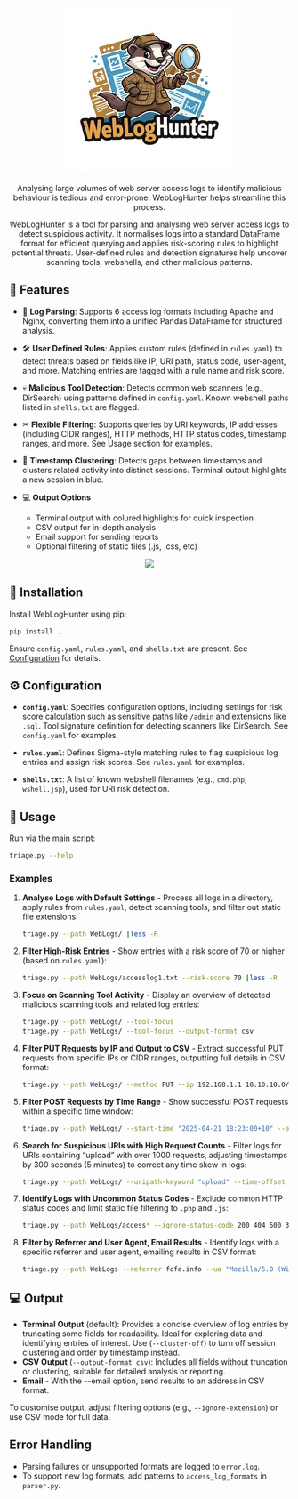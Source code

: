 <p align="center">
  <img src="docs/logo.jpg" alt="WebLogHunter Logo"/>
</p>
<p align="center">Analysing large volumes of web server access logs to identify malicious behaviour is tedious and error-prone. WebLogHunter helps streamline this process.</p>
<p align="center">WebLogHunter is a tool for parsing and analysing web server access logs to detect suspicious activity. It normalises logs into a standard DataFrame format for efficient querying and applies risk-scoring rules to highlight potential threats. User-defined rules and detection signatures help uncover scanning tools, webshells, and other malicious patterns.</p>

## 🌟 Features

- 🔎 **Log Parsing**: Supports 6 access log formats including Apache and Nginx, converting them into a unified Pandas DataFrame for structured analysis.

- 🛠 **User Defined Rules**: Applies custom rules (defined in `rules.yaml`) to detect threats based on fields like IP, URI path, status code, user-agent, and more. Matching entries are tagged with a rule name and risk score.

- 💀 **Malicious Tool Detection**: Detects common web scanners (e.g., DirSearch) using patterns defined in `config.yaml`. Known webshell paths listed in `shells.txt` are flagged.

- ✂ **Flexible Filtering**: Supports queries by URI keywords, IP addresses (including CIDR ranges), HTTP methods, HTTP status codes, timestamp ranges, and more. See Usage section for examples. 

- 🥞 **Timestamp Clustering**: Detects gaps between timestamps and clusters related activity into distinct sessions. Terminal output highlights a new session in blue. 

- 💻 **Output Options**
  - Terminal output with colured highlights for quick inspection
  - CSV output for in-depth analysis
  - Email support for sending reports
  - Optional filtering of static files (.js, .css, etc)

<p align="center">
<img src="https://github.com/user-attachments/assets/1597e0c1-9446-4410-82a8-bfd635424f41">
</p>

## 💾 Installation

Install WebLogHunter using pip:

```bash
pip install .
```

Ensure `config.yaml`, `rules.yaml`, and `shells.txt` are present. See [Configuration](#configuration) for details.

## ⚙️ Configuration

- **`config.yaml`**: Specifies configuration options, including settings for risk score calculation such as sensitive paths like `/admin` and extensions like `.sql`. Tool signature definition for detecting scanners like DirSearch. See `config.yaml` for examples.

- **`rules.yaml`**: Defines Sigma-style matching rules to flag suspicious log entries and assign risk scores. See `rules.yaml` for examples. 

- **`shells.txt`**: A list of known webshell filenames (e.g., `cmd.php`, `wshell.jsp`), used for URI risk detection.

## 🚀 Usage

Run via the main script:

```bash
triage.py --help
```

### Examples

1. **Analyse Logs with Default Settings** - Process all logs in a directory, apply rules from `rules.yaml`, detect scanning tools, and filter out static file extensions:
   ```bash
   triage.py --path WebLogs/ |less -R
   ```

2. **Filter High-Risk Entries** -
   Show entries with a risk score of 70 or higher (based on `rules.yaml`):
   ```bash
   triage.py --path WebLogs/accesslog1.txt --risk-score 70 |less -R
   ```

3. **Focus on Scanning Tool Activity** - Display an overview of detected malicious scanning tools and related log entries:
   ```bash
   triage.py --path WebLogs/ --tool-focus
   triage.py --path WebLogs/ --tool-focus --output-format csv
   ```

4. **Filter PUT Requests by IP and Output to CSV** - Extract successful PUT requests from specific IPs or CIDR ranges, outputting full details in CSV format:
   ```bash
   triage.py --path WebLogs/ --method PUT --ip 192.168.1.1 10.10.10.0/24 --status 200 --output-format csv
   ```

5. **Filter POST Requests by Time Range** - Show successful POST requests within a specific time window:
   ```bash
   triage.py --path WebLogs/ --start-time "2025-04-21 18:23:00+10" --end-time "2025-04-21 18:24:00+10" --method POST --status 200
   ```

6. **Search for Suspicious URIs with High Request Counts** - Filter logs for URIs containing “upload” with over 1000 requests, adjusting timestamps by 300 seconds (5 minutes) to correct any time skew in logs:
   ```bash
   triage.py --path WebLogs/ --uripath-keyword "upload" --time-offset 300 --request-count 1000
   ```

7. **Identify Logs with Uncommon Status Codes** - Exclude common HTTP status codes and limit static file filtering to `.php` and `.js`:
   ```bash
   triage.py --path WebLogs/access* --ignore-status-code 200 404 500 302 400 403 401 301 --ignore-extension php js
   ```

8. **Filter by Referrer and User Agent, Email Results** - Identify logs with a specific referrer and user agent, emailing results in CSV format:
   ```bash
   triage.py --path WebLogs --referrer fofa.info --ua "Mozilla/5.0 (Windows NT 10.0; Win64; x64) Gecko/20100101 Firefox/120.0" --email terry.uppercut+gh@gmail.com
   ```

## 💻 Output

- **Terminal Output** (default): Provides a concise overview of log entries by truncating some fields for readability. Ideal for exploring data and identifying entries of interest. Use (`--cluster-off`) to turn off session clustering and order by timestamp instead. 
- **CSV Output** (`--output-format csv`): Includes all fields without truncation or clustering, suitable for detailed analysis or reporting.
- **Email** - With the --email option, send results to an address in CSV format.

To customise output, adjust filtering options (e.g., `--ignore-extension`) or use CSV mode for full data.

## Error Handling

- Parsing failures or unsupported formats are logged to `error.log`.
- To support new log formats, add patterns to `access_log_formats` in `parser.py`.
